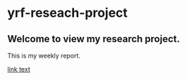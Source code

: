 # yrf-reseach-project

## Welcome to view my research project.

This is my weekly report.

[link text](https://github.com/yrfyang/yrf-reseach-project/blob/master/week1.md)
